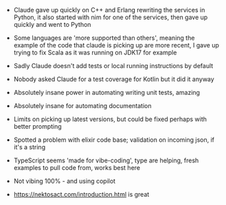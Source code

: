 - Claude gave up quickly on C++ and Erlang rewriting the services in Python, it also started with nim for one of the services, then gave up quickly and went to Python
- Some languages are 'more supported than others', meaning the example of the code that claude is picking up are more recent, I gave up trying to fix Scala as it was running on JDK17 for example 
- Sadly Claude doesn't add tests or local running instructions by default
- Nobody asked Claude for a test coverage for Kotlin but it did it anyway 
- Absolutely insane power in automating writing unit tests, amazing
- Absolutely insane for automating documentation 
- Limits on picking up latest versions, but could be fixed perhaps with better prompting
- Spotted a problem with elixir code base; validation on incoming json, if it's a string
- TypeScript seems 'made for vibe-coding', type are helping, fresh examples to pull code from, works best here

- Not vibing 100% - and using copilot 
- https://nektosact.com/introduction.html is great